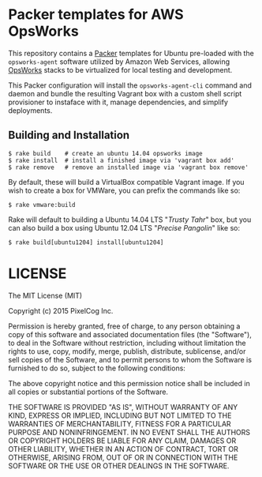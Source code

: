 Packer templates for AWS OpsWorks
=================================

This repository contains a [Packer](https://www.packer.io) templates for Ubuntu
pre-loaded with the `opsworks-agent` software utilized by Amazon Web Services,
allowing [OpsWorks](http://aws.amazon.com/opsworks/) stacks to be virtualized
for local testing and development.

This Packer configuration will install the `opsworks-agent-cli` command and
daemon and bundle the resulting Vagrant box with a custom shell script
provisioner to instaface with it, manage dependencies, and simplify deployments.

## Building and Installation

    $ rake build    # create an ubuntu 14.04 opsworks image
    $ rake install  # install a finished image via 'vagrant box add'
    $ rake remove   # remove an installed image via 'vagrant box remove'

By default, these will build a VirtualBox compatible Vagrant image. If you wish
to create a box for VMWare, you can prefix the commands like so:

    $ rake vmware:build

Rake will default to building a Ubuntu 14.04 LTS "*Trusty Tahr*" box, but you
can also build a box using Ubuntu 12.04 LTS "*Precise Pangolin*" like so:

    $ rake build[ubuntu1204] install[ubuntu1204]



LICENSE
=======

The MIT License (MIT)

Copyright (c) 2015 PixelCog Inc.

Permission is hereby granted, free of charge, to any person obtaining a copy
of this software and associated documentation files (the "Software"), to deal
in the Software without restriction, including without limitation the rights
to use, copy, modify, merge, publish, distribute, sublicense, and/or sell
copies of the Software, and to permit persons to whom the Software is
furnished to do so, subject to the following conditions:

The above copyright notice and this permission notice shall be included in all
copies or substantial portions of the Software.

THE SOFTWARE IS PROVIDED "AS IS", WITHOUT WARRANTY OF ANY KIND, EXPRESS OR
IMPLIED, INCLUDING BUT NOT LIMITED TO THE WARRANTIES OF MERCHANTABILITY,
FITNESS FOR A PARTICULAR PURPOSE AND NONINFRINGEMENT. IN NO EVENT SHALL THE
AUTHORS OR COPYRIGHT HOLDERS BE LIABLE FOR ANY CLAIM, DAMAGES OR OTHER
LIABILITY, WHETHER IN AN ACTION OF CONTRACT, TORT OR OTHERWISE, ARISING FROM,
OUT OF OR IN CONNECTION WITH THE SOFTWARE OR THE USE OR OTHER DEALINGS IN THE
SOFTWARE.